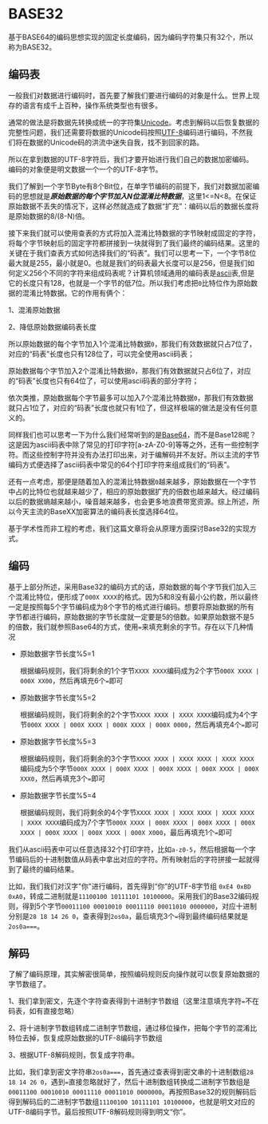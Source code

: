 # BASE32

基于BASE64的编码思想实现的固定长度编码，因为编码字符集只有32个，所以称为BASE32。

## 编码表

一般我们对数据进行编码时，首先要了解我们要进行编码的对象是什么。世界上现存的语言有成千上百种，操作系统类型也有很多。

通常的做法是将数据先转换成统一的字符集[Unicode](https://en.wikipedia.org/wiki/Unicode)。考虑到解码以后恢复数据的完整性问题，我们还需要将数据的Unicode码按照[UTF-8](https://en.wikipedia.org/wiki/UTF-8)编码进行编码，不然我们将在数据的Unicode码的洪流中迷失自我，找不到回家的路。

所以在拿到数据的UTF-8字符后，我们才要开始进行我们自己的数据加密编码。编码的对象便是明文数据一个一个的UTF-8字节。
	
我们了解到一个字节Byte有8个Bit位，在单字节编码的前提下，我们对数据加密编码的思想就是***原始数据的每个字节加入N位混淆比特数据***，这里1<=N<8。在保证原始数据不丢失的情况下，这样必然就造成了数据“扩充”：编码以后的数据长度将是原始数据的8/(8-N)倍。

接下来我们就可以使用查表的方式将加入混淆比特数据的字节映射成固定的字符，将每个字节映射后的固定字符都拼接到一块就得到了我们最终的编码结果。这里的关键在于我们查表方式如何选择我们的“码表”。我们可以思考一下，一个字节8位最大就是255，最小就是0。也就是我们的码表最大长度可以是256，但是我们如何定义256个不同的字符来组成码表呢？计算机领域通用的编码表是[ascii](https://en.wikipedia.org/wiki/ASCII)表,但是它的长度只有128，也就是一个字节的低7位。所以我们考虑把`0`比特位作为原始数据的混淆比特数据。它的作用有俩个：

1、混淆原始数据

2、降低原始数据编码表长度

所以原始数据的每个字节加入1个混淆比特数据`0`，那我们有效数据就只占7位了，对应的“码表”长度也只有128位了，可以完全使用ascii码表；

原始数据每个字节加入2个混淆比特数据`0`，那我们有效数据就只占6位了，对应的“码表”长度也只有64位了，可以使用ascii码表的部分字符；

依次类推，原始数据每个字节最多可以加入7个混淆比特数据`0`，那我们有效数据就只占1位了，对应的“码表”长度也就只有1位了，但这样极端的做法是没有任何意义的。

同样我们也可以思考一下为什么我们经常听到的是[Base64](https://en.wikipedia.org/wiki/Base64)，而不是Base128呢？这是因为ascii码表中除了常见的打印字符[a-zA-Z0-9]等等之外，还有一些控制字符。而这些控制字符并没有办法打印出来，对于编解码并不友好。所以主流的字节编码方式便选择了ascii码表中常见的64个打印字符来组成我们的“码表”。

还有一点考虑，那便是随着加入的混淆比特数据`0`越来越多，原始数据在一个字节中占的比特位也就越来越少了，相应的原始数据扩充的倍数也越来越大。经过编码以后的数据熵越来越小，噪音越来越多，也会更多地浪费带宽资源。综上所述，所以今天主流的BaseXX加密算法的编码表长度选择64位。

基于学术性而非工程的考虑，我们这篇文章将会从原理方面探讨Base32的实现方式。

## 编码

基于上部分所述，采用Base32的编码方式的话，原始数据的每个字节我们加入三个混淆比特位，便形成了`000X XXXX`的格式。因为5和8没有最小公约数，所以最终一定是按照每5个字节编码成为8个字节的格式进行编码。想要将原始数据的所有字节都进行编码，原始数据的字节长度就一定要是5的倍数。如果原始数据不是5的倍数，我们就参照Base64的方式，使用`=`来填充剩余的字节。存在以下几种情况

* 原始数据字节长度%5=1

  根据编码规则，我们将剩余的1个字节`XXXX XXXX`编码成为2个字节`000X XXXX | 000X XX00`，然后再填充6个`=`即可

* 原始数据字节长度%5=2

  根据编码规则，我们将剩余的2个字节`XXXX XXXX | XXXX XXXX`编码成为4个字节`000X XXXX | 000X XXXX | 000X XXXX | 000X 0000`，然后再填充4个`=`即可

* 原始数据字节长度%5=3

  根据编码规则，我们将剩余的3个字节`XXXX XXXX | XXXX XXXX | XXXX XXXX`编码成为5个字节`000X XXXX | 000X XXXX | 000X XXXX | 000X XXXX | 000X XXX0`，然后再填充3个`=`即可

* 原始数据字节长度%5=4

  根据编码规则，我们将剩余的4个字节`XXXX XXXX | XXXX XXXX | XXXX XXXX | XXXX XXXX`编码成为7个字节`000X XXXX | 000X XXXX | 000X XXXX | 000X XXXX | 000X XXXX | 000X XXXX | 000X X000`，最后再填充1个`=`即可

我们从ascii码表中可以任意选择32个打印字符，比如`a-z0-5`，然后根据每一个字节编码后的十进制数值从码表中拿出对应的字符。所有映射后的字符拼接一起就得到了最终的编码结果。

比如，我们我们对汉字"你"进行编码，首先得到“你”的UTF-8字节组 `0xE4 0xBD 0xA0`，转成二进制就是`11100100 10111101 10100000`。采用我们的Base32编码规则，得到5个字节`00011100 00010010 00011110 00011010 0000000`，对应十进制分别是`28 18 14 26 0`，查表得到`2os0a`，最后填充3个`=`得到最终编码结果就是`2os0a===`。

## 解码

了解了编码原理，其实解密很简单，按照编码规则反向操作就可以恢复原始数据的字节数组了。

1、我们拿到密文，先逐个字符查表得到十进制字节数组（这里注意填充字符`=`不在码表，如有直接忽略）

2、将十进制字节数组转成二进制字节数组，通过移位操作，把每个字节的混淆比特位去掉，恢复成原始数据的UTF-8编码字节数组

3、根据UTF-8解码规则，恢复成字符串。

比如，我们拿到密文字符串`2os0a===`，首先通过查表得到密文串的十进制数组`28 18 14 26 0`，遇到`=`直接忽略就好了，然后十进制数组转换成二进制字节数组是`00011100 00010010 00011110 00011010 0000000`。再按照Base32的规则解码后得到解码后的二进制字节数组`11100100 10111101 10100000`，也就是明文对应的UTF-8编码字节。最后按照UTF-8解码规则得到明文“你”。
